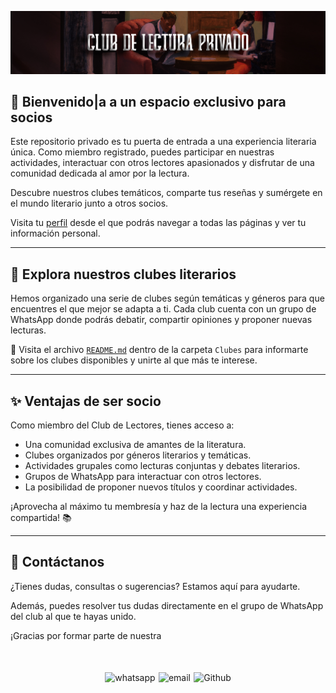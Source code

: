 ![imagen](imagenes/Cabeceras/CabeceraReadmeIn.jpg)

## 🎨 Bienvenido|a a un espacio exclusivo para socios
Este repositorio privado es tu puerta de entrada a una experiencia literaria única. Como miembro registrado, puedes participar en nuestras actividades, interactuar con otros lectores apasionados y disfrutar de una comunidad dedicada al amor por la lectura.

Descubre nuestros clubes temáticos, comparte tus reseñas y sumérgete en el mundo literario junto a otros socios.

Visita tu [perfil](mi_perfil.md) desde el que podrás navegar a todas las páginas y ver tu información personal.

---

## **🌟 Explora nuestros clubes literarios**
Hemos organizado una serie de clubes según temáticas y géneros para que encuentres el que mejor se adapta a ti. Cada club cuenta con un grupo de WhatsApp donde podrás debatir, compartir opiniones y proponer nuevas lecturas.

📖 Visita el archivo [`README.md`](02_Clubes/README.md) dentro de la carpeta `Clubes` para informarte sobre los clubes disponibles y unirte al que más te interese.

---

## **✨ Ventajas de ser socio**
Como miembro del Club de Lectores, tienes acceso a:

- Una comunidad exclusiva de amantes de la literatura.
- Clubes organizados por géneros literarios y temáticas.
- Actividades grupales como lecturas conjuntas y debates literarios.
- Grupos de WhatsApp para interactuar con otros lectores.
- La posibilidad de proponer nuevos títulos y coordinar actividades.

¡Aprovecha al máximo tu membresía y haz de la lectura una experiencia compartida! 📚

---

## **💬 Contáctanos**
¿Tienes dudas, consultas o sugerencias? Estamos aquí para ayudarte.  



Además, puedes resolver tus dudas directamente en el grupo de WhatsApp del club al que te hayas unido.



¡Gracias por formar parte de nuestra

<div style="display: flex; justify-content: space-between; align-items: center; margin-left: 30%;margin-right: 30%;margin-top: 50px">
  <img src="imagenes/whatsapplogo.png" alt="whatsapp">
  <img src="imagenes/emaillogopng.png" alt="email" >
  <img src="imagenes/githublogopng.png" alt="Github">
</div>

